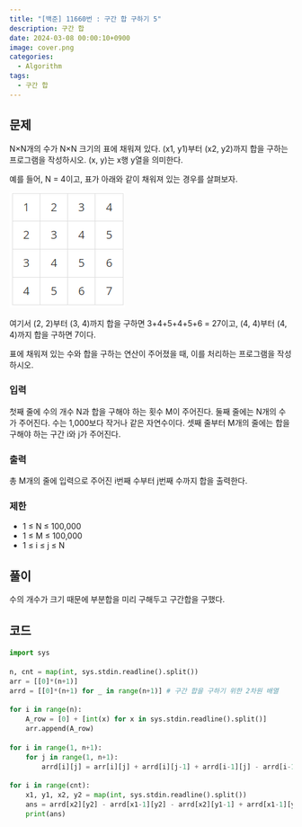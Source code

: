 ```yaml
---
title: "[백준] 11660번 : 구간 합 구하기 5"
description: 구간 합
date: 2024-03-08 00:00:10+0900
image: cover.png
categories:
  - Algorithm
tags:
  - 구간 합
---
```


## 문제

N×N개의 수가 N×N 크기의 표에 채워져 있다. (x1, y1)부터 (x2, y2)까지 합을 구하는 프로그램을 작성하시오. (x, y)는 x행 y열을 의미한다.

예를 들어, N = 4이고, 표가 아래와 같이 채워져 있는 경우를 살펴보자.

![표](image.png)

여기서 (2, 2)부터 (3, 4)까지 합을 구하면 3+4+5+4+5+6 = 27이고, (4, 4)부터 (4, 4)까지 합을 구하면 7이다.

표에 채워져 있는 수와 합을 구하는 연산이 주어졌을 때, 이를 처리하는 프로그램을 작성하시오.

### 입력

첫째 줄에 수의 개수 N과 합을 구해야 하는 횟수 M이 주어진다. 둘째 줄에는 N개의 수가 주어진다. 수는 1,000보다 작거나 같은 자연수이다. 셋째 줄부터 M개의 줄에는 합을 구해야 하는 구간 i와 j가 주어진다.

### 출력

총 M개의 줄에 입력으로 주어진 i번째 수부터 j번째 수까지 합을 출력한다.

### 제한

- 1 ≤ N ≤ 100,000
- 1 ≤ M ≤ 100,000
- 1 ≤ i ≤ j ≤ N

## 풀이

수의 개수가 크기 때문에 부분합을 미리 구해두고 구간합을 구했다.

## 코드

```python
import sys

n, cnt = map(int, sys.stdin.readline().split())
arr = [[0]*(n+1)]
arrd = [[0]*(n+1) for _ in range(n+1)] # 구간 합을 구하기 위한 2차원 배열

for i in range(n):
    A_row = [0] + [int(x) for x in sys.stdin.readline().split()]
    arr.append(A_row)

for i in range(1, n+1):
    for j in range(1, n+1):
        arrd[i][j] = arr[i][j] + arrd[i][j-1] + arrd[i-1][j] - arrd[i-1][j-1] #arr의 인덱스에 대한 구간 합

for i in range(cnt):
    x1, y1, x2, y2 = map(int, sys.stdin.readline().split())
    ans = arrd[x2][y2] - arrd[x1-1][y2] - arrd[x2][y1-1] + arrd[x1-1][y1-1] # 범위의 합을 구간 합에서 계산
    print(ans)
```
